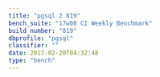 ```yaml
---
title: "pgsql 2 819"
bench_suite: "17w08 CI Weekly Benchmark"
build_number: "819"
dbprofile: "pgsql"
classifier: ""
date: 2017-02-20T04:32:48
type: "bench"
---
```

